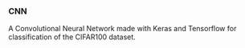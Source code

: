 ### CNN
A Convolutional Neural Network made with Keras and Tensorflow for classification of the CIFAR100 dataset.
